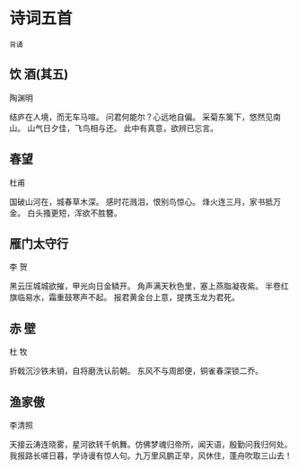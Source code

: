 # 诗词五首

`背诵`

## 饮 酒(其五)

陶渊明

结庐在人境，而无车马喧。
问君何能尔？心远地自偏。
采菊东篱下，悠然见南山。
山气日夕佳，飞鸟相与还。
此中有真意，欲辨已忘言。

## 春望

杜甫

国破山河在，城春草木深。
感时花溅泪，恨别鸟惊心。
烽火连三月，家书抵万金。
白头搔更短，浑欲不胜簪。

## 雁门太守行

李 贺

黑云压城城欲摧，甲光向日金鳞开。
角声满天秋色里，塞上燕脂凝夜紫。
半卷红旗临易水，霜重鼓寒声不起。
报君黄金台上意，提携玉龙为君死。

## 赤 壁

杜 牧

折戟沉沙铁未销，自将磨洗认前朝。
东风不与周郎便，铜雀春深锁二乔。

## 渔家傲

李清照

天接云涛连晓雾，星河欲转千帆舞。仿佛梦魂归帝所，闻天语，殷勤问我归何处。
我报路长嗟日暮，学诗谩有惊人句。九万里风鹏正举，风休住，蓬舟吹取三山去！
